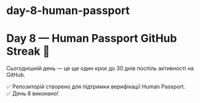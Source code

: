# day-8-human-passport
# Day 8 — Human Passport GitHub Streak 🚀

Сьогоднішній день — це ще один крок до 30 днів поспіль активності на GitHub.

✅ Репозиторій створено для підтримки верифікації Human Passport.  
✅ День 8 виконано!  
